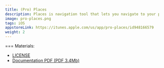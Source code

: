 ```yaml
---
title: (Pro) Places
description: Places is navigation tool that lets you navigate to your places easily for everyone
image: pro-places.png
tags: iOS
appstoreLink: https://itunes.apple.com/us/app/pro-places/id948166579 
weight: 2
---
```


===
Materials:

* [LICENSE](https://github.com/famer/Pro-Places/blob/public/LICENSE)
* [Documentation PDF (PDF 3.4Mb)](/downloads/english-places-docs.pdf)
